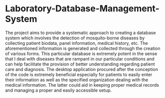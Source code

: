 # Laboratory-Database-Management-System
The project aims to provide a systematic approach to creating a database system which involves the detection of mosquito-borne diseases by collecting patient biodata, panel information, medical history, etc. The aforementioned information is generated and collected through the creation of various forms.
This particular database is extremely potent in the sense that I deal with diseases that are rampant in our particular conditions and can help facilitate the provision of better understanding regarding patient care and diagnosis. The desktop application procured after the conception of the code is extremely beneficial especially for patients to easily enter their information as well as the specified organization dealing with the medical information. The latter could aid in keeping proper medical records and managing a proper and easily accessible setup.
